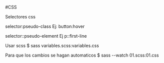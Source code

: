 #CSS

Selectores css

selector:pseudo-class 
Ej: button:hover 

selector::pseudo-element 
Ej p::first-line

Usar scss 
$ sass variables.scss:variables.css

Para que los cambios se hagan automaticos 
$ sass --watch 01.scss:01.css

